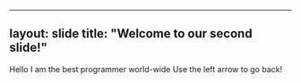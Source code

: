 ---
layout: slide
title: "Welcome to our second slide!"
--
Hello I am the best programmer world-wide
Use the left arrow to go back!